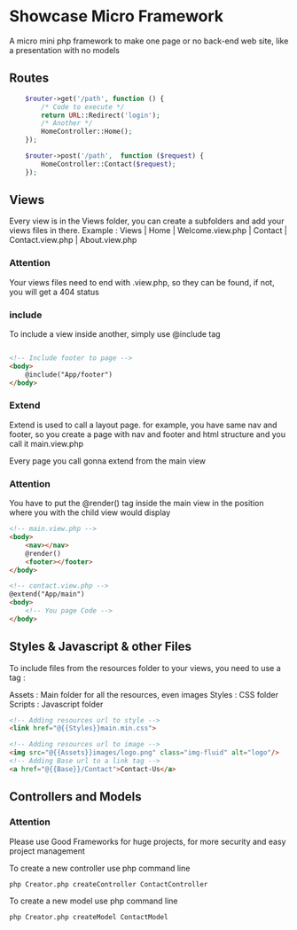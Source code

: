 # Showcase Micro Framework

A micro mini php framework to make one page or no back-end web site, like a presentation with no models

## Routes
```php  
    $router->get('/path', function () {
        /* Code to execute */
        return URL::Redirect('login');
        /* Another */
        HomeController::Home();
    });

    $router->post('/path',  function ($request) {
        HomeController::Contact($request);
    });
```

## Views

Every view is in the Views folder, you can create a subfolders and add your views files in there. Example : 
Views 
|   Home
    |   Welcome.view.php
|   Contact
    |   Contact.view.php
    |   About.view.php

### Attention

Your views files need to end with .view.php, so they can be found, if not, you will get a 404 status

### include

To include a view inside another, simply use @include tag
```html

<!-- Include footer to page -->
<body>
    @include("App/footer")
</body>
```

### Extend

Extend is used to call a layout page. for example, you have same nav and footer, so you create a page with nav and footer and html structure and you call it main.view.php

Every page you call gonna extend from the main view

### Attention

You have to put the @render() tag inside the main view in the position where you with the child view would display



```html
<!-- main.view.php -->
<body>
    <nav></nav>
    @render()
    <footer></footer>
</body>

```

```html
<!-- contact.view.php -->
@extend("App/main")
<body>
    <!-- You page Code -->
</body>
```

## Styles & Javascript & other Files

To include files from the resources folder to your views, you need to use a tag :

Assets : Main folder for all the resources, even images
Styles : CSS folder
Scripts : Javascript folder

```html
<!-- Adding resources url to style -->
<link href="@{{Styles}}main.min.css">
```

```html
<!-- Adding resources url to image -->
<img src="@{{Assets}}images/logo.png" class="img-fluid" alt="logo"/>
<!-- Adding Base url to a link tag -->
<a href="@{{Base}}/Contact">Contact-Us</a>
```

## Controllers and Models

### Attention
Please use Good Frameworks for huge projects, for more security and easy project management

To create a new controller use php command line

```bash
php Creator.php createController ContactController
```

To create a new model use php command line

```bash
php Creator.php createModel ContactModel
```